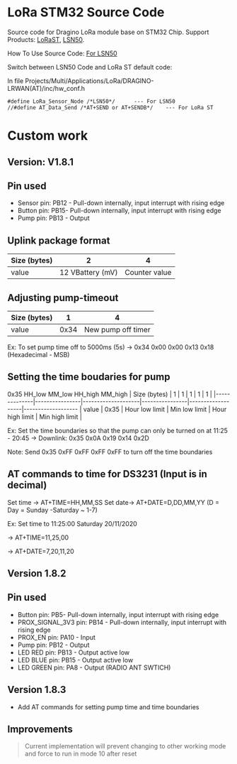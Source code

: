 LoRa STM32 Source Code
===============
Source code for Dragino LoRa module base on STM32 Chip. 
Support Products: [LoRaST](http://www.dragino.com/products/lora/item/127-lora-st.html), [LSN50](http://www.dragino.com/products/lora/item/128-lsn50.html).

How To Use Source Code: [For LSN50](http://wiki1.dragino.com/index.php?title=LoRa_Sensor_Node-LSN50#Program_LSN50)

Switch between LSN50 Code and LoRa ST default code:

In file Projects/Multi/Applications/LoRa/DRAGINO-LRWAN(AT)/inc/hw_conf.h

    #define LoRa_Sensor_Node /*LSN50*/      --- For LSN50
    //#define AT_Data_Send /*AT+SEND or AT+SENDB*/    --- For LoRa ST

# Custom work

## Version: V1.8.1
## Pin used
- Sensor pin: PB12 - Pull-down internally, input interrupt with rising edge
- Button pin: PB15- Pull-down internally, input interrupt with rising edge
- Pump pin: PB13 - Output

## Uplink package format
| Size (bytes) |    2               |        4          |
|--------------|--------------------|--------------------
| value        |  12 VBattery (mV)  | Counter value     |


## Adjusting pump-timeout

| Size (bytes) |    1           |        4          |
|--------------|----------------|--------------------
| value        |  0x34          | New pump off timer|

Ex: To set pump time off to 5000ms (5s) -> 0x34 0x00 0x00 0x13 0x18 (Hexadecimal - MSB)

## Setting the time boudaries for pump
0x35 HH_low MM_low HH_high MM_high
| Size (bytes) |    1           |        1           |    1           |        1          |        1          |
|--------------|----------------|--------------------|----------------|-------------------|-------------------
| value        |  0x35          | Hour low limit     | Min low limit  | Hour high limit   | Min high limit    |

Ex: Set the time boundaries so that the pump can only be turned on at 11:25 - 20:45
-> Downlink: 0x35 0x0A 0x19 0x14 0x2D

Note: Send 0x35 0xFF 0xFF 0xFF 0xFF to turn off the time boundaries


## AT commands to time for DS3231 (Input is in decimal)
Set time → AT+TIME=HH,MM,SS
Set date→  AT+DATE=D,DD,MM,YY (D = Day = Sunday -Saturday ~ 1-7)

Ex: Set time to 11:25:00 Saturday 20/11/2020

-> AT+TIME=11,25,00

-> AT+DATE=7,20,11,20




## Version 1.8.2
## Pin used
- Button pin: PB5- Pull-down internally, input interrupt with rising edge
- PROX_SIGNAL_3V3 pin: PB14 - Pull-down internally, input interrupt with rising edge
- PROX_EN pin: PA10 - Input
- Pump pin: PB12 - Output
- LED RED pin: PB13 - Output active low
- LED BLUE pin: PB15 - Output active low
- LED GREEN pin: PA8 - Output (RADIO ANT SWTICH)

## Version 1.8.3
- Add AT commands for setting pump time and time boundaries 


## Improvements
> Current implementation will prevent changing to other working mode and force to run in mode 10 after reset





